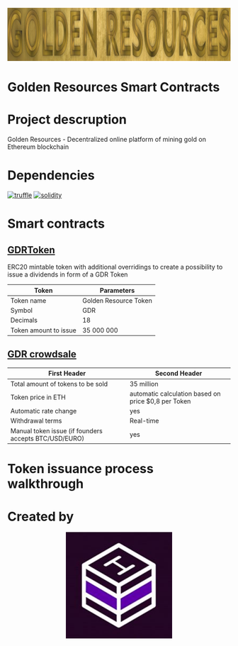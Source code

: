 <p align="center">
  <img width="720" height ="120"  alt="GDR" src = "./assets/GDR.png">
</p>


# Golden Resources Smart Contracts

# Project descruption 
Golden Resources - Decentralized online platform of mining gold on Ethereum blockchain


# Dependencies 
[![truffle](https://img.shields.io/badge/truffle-v3.4.11-orange.svg)](https://truffle.readthedocs.io/en/latest/)
[![solidity](https://img.shields.io/badge/solidity-docs-red.svg)](http://solidity.readthedocs.io/en/develop/types.html)

# Smart contracts

## [GDRToken](https://github.com/DenisKaizer/GDR/blob/master/contracts/GDR.sol)
ERC20 mintable token with additional overridings to create a  possibility to issue a dividends in form of a GDR Token

Token | Parameters
------------ | -------------
Token name	| Golden Resource Token
Symbol 	 | GDR
Decimals |	18
Token amount to issue |	35 000 000 

## [GDR crowdsale](https://github.com/DenisKaizer/GDR/blob/master/contracts/Crowdsale.sol)

First Header | Second Header
------------ | -------------
Total amount of tokens to be sold	| 35 million
Token price in ETH	 | automatic calculation based on price $0,8 per Token
Automatic rate change | 	yes
Withdrawal terms |	Real-time
Manual token issue (if founders accepts BTC/USD/EURO)	| yes



# Token issuance process walkthrough

# Created by 
<p align="center">
  <img width="240" height ="240" alt="Hyperion" src = "./assets/Hashlab.jpg">
</p>

